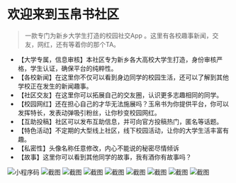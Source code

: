 # 欢迎来到玉帛书社区
> 一款专门为新乡大学生打造的校园社交App 。这里有各校趣事新闻，交友，网红，还有等着你的那个TA​。

+ 【大学专属，信息审核】本社区专为新乡各大高校大学生打造，身份审核严格，学生认证，确保平台的纯粹性。
+ 【各校新闻】在这里你不仅可以看到身边同学的校园生活，还可以了解到其他学校正在发生的新闻趣事。
+ 【社区交友】在这里你可以拓展自己的交友圈，认识更多志趣相同的同学。
+ 【校园网红】还在担心自己的才华无法施展吗？玉帛书为你提供平台，你可以发挥特长，发表动弹吸引粉丝，让你秒变校园网红。
+ 【互助投稿】社区可以发布互助信息，并可向官方投稿热门，匿名等话题。
+ 【特色活动】不定期的大型线上社区，线下校园活动，让你的大学生活丰富有趣。
+ 【私密性】头像名称任意修改，内心不能说的秘密尽情倾诉
+ 【故事】这里你可以看到其他同学的故事，我有酒你有故事吗？

![小程序码](https://www.wutuobangxinyougou.com/public/images/qr.jpg)
![截图](https://www.wutuobangxinyougou.com/public/images/screenshot/1.jpg)
![截图](https://www.wutuobangxinyougou.com/public/images/screenshot/2.jpg)
![截图](https://www.wutuobangxinyougou.com/public/images/screenshot/3.jpg)
![截图](https://www.wutuobangxinyougou.com/public/images/screenshot/4.jpg)
![截图](https://www.wutuobangxinyougou.com/public/images/screenshot/5.jpg)
![截图](https://www.wutuobangxinyougou.com/public/images/screenshot/6.jpg)
![截图](https://www.wutuobangxinyougou.com/public/images/screenshot/7.jpg)
![截图](https://www.wutuobangxinyougou.com/public/images/screenshot/8.jpg)
